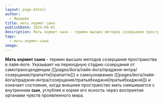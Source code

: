 ```yaml
---
layout: page-detail
author:
  - Яшодеви
title: мать кормит сына
publishDate: 2024-09-01
description: Мать кормит сына - термин высших методов созерцания пространства в лайя-йоге. Указывает на переходную стадию созерцания от самотрансценденции (прапатти) к самоузнаванию (пратьябхиджня) и означает состояние, когда внешнее пространство мать смешивается с внутренним сын, углубляя и кормя его ясность через восприятие органами чувств проявленного мира.
tags:
  - мать-кормит-сына
image:
---
```

**Мать кормит сына** - термин высших методов созерцания пространства в лайя-йоге. Указывает на переходную стадию созерцания от самотрансценденции ([[pages/йога/лайя-йога/праджня-янтра/созерцание/прапатти|прапатти]]) к самоузнаванию ([[pages/йога/лайя-йога/праджня-янтра/созерцание/пратьябхиджня|пратьябхиджня]]) и означает состояние, когда внешнее пространство мать смешивается с внутренним __сын__, углубляя и кормя его ясность через восприятие органами чувств проявленного мира.

